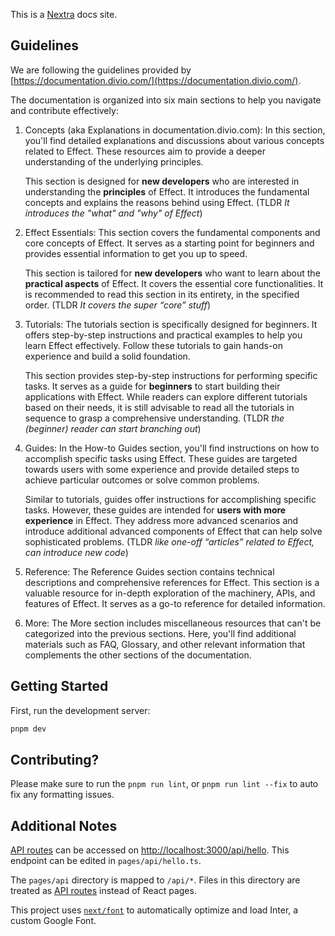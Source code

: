 This is a [Nextra](https://nextra.site/) docs site.

## Guidelines

We are following the guidelines provided by [https://documentation.divio.com/](https://documentation.divio.com/).

The documentation is organized into six main sections to help you navigate and contribute effectively:

1. Concepts (aka Explanations in documentation.divio.com): In this section, you'll find detailed explanations and discussions about various concepts related to Effect. These resources aim to provide a deeper understanding of the underlying principles.

   This section is designed for **new developers** who are interested in understanding the **principles** of Effect. It introduces the fundamental concepts and explains the reasons behind using Effect. (TLDR _It introduces the "what" and "why" of Effect_)

2. Effect Essentials: This section covers the fundamental components and core concepts of Effect. It serves as a starting point for beginners and provides essential information to get you up to speed.

   This section is tailored for **new developers** who want to learn about the **practical aspects** of Effect. It covers the essential core functionalities. It is recommended to read this section in its entirety, in the specified order. (TLDR _It covers the super “core” stuff_)

3. Tutorials: The tutorials section is specifically designed for beginners. It offers step-by-step instructions and practical examples to help you learn Effect effectively. Follow these tutorials to gain hands-on experience and build a solid foundation.

   This section provides step-by-step instructions for performing specific tasks. It serves as a guide for **beginners** to start building their applications with Effect. While readers can explore different tutorials based on their needs, it is still advisable to read all the tutorials in sequence to grasp a comprehensive understanding. (TLDR _the (beginner) reader can start branching out_)

4. Guides: In the How-to Guides section, you'll find instructions on how to accomplish specific tasks using Effect. These guides are targeted towards users with some experience and provide detailed steps to achieve particular outcomes or solve common problems.

   Similar to tutorials, guides offer instructions for accomplishing specific tasks. However, these guides are intended for **users with more experience** in Effect. They address more advanced scenarios and introduce additional advanced components of Effect that can help solve sophisticated problems. (TLDR _like one-off “articles” related to Effect, can introduce new code_)

5. Reference: The Reference Guides section contains technical descriptions and comprehensive references for Effect. This section is a valuable resource for in-depth exploration of the machinery, APIs, and features of Effect. It serves as a go-to reference for detailed information.

6. More: The More section includes miscellaneous resources that can't be categorized into the previous sections. Here, you'll find additional materials such as FAQ, Glossary, and other relevant information that complements the other sections of the documentation.

## Getting Started

First, run the development server:

```bash
pnpm dev
```

## Contributing?

Please make sure to run the `pnpm run lint`, or `pnpm run lint --fix` to auto fix any formatting issues.

## Additional Notes

[API routes](https://nextjs.org/docs/api-routes/introduction) can be accessed on [http://localhost:3000/api/hello](http://localhost:3000/api/hello). This endpoint can be edited in `pages/api/hello.ts`.

The `pages/api` directory is mapped to `/api/*`. Files in this directory are treated as [API routes](https://nextjs.org/docs/api-routes/introduction) instead of React pages.

This project uses [`next/font`](https://nextjs.org/docs/basic-features/font-optimization) to automatically optimize and load Inter, a custom Google Font.
